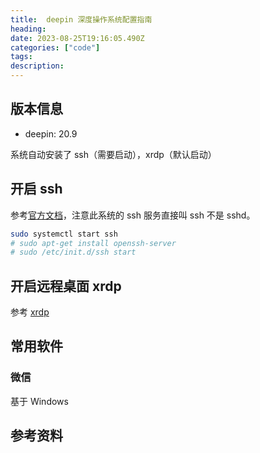```yaml
---
title:  deepin 深度操作系统配置指南
heading: 
date: 2023-08-25T19:16:05.490Z
categories: ["code"]
tags: 
description: 
---
```



## 版本信息
- deepin:  20.9

系统自动安装了 ssh（需要启动），xrdp（默认启动）

## 开启 ssh
参考[官方文档](https://wiki.deepin.org/en/System_Management/Service_Management/SSH_service)，注意此系统的 ssh 服务直接叫 ssh 不是 sshd。
```bash
sudo systemctl start ssh
# sudo apt-get install openssh-server
# sudo /etc/init.d/ssh start
```


## 开启远程桌面 xrdp

参考 [xrdp](https://github.com/deepin-community/xrdp)


## 常用软件

### 微信
基于 Windows


## 参考资料

